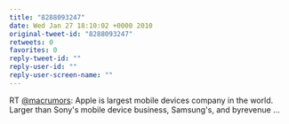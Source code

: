 ```yaml
---
title: "8288093247"
date: Wed Jan 27 18:10:02 +0000 2010
original-tweet-id: "8288093247"
retweets: 0
favorites: 0
reply-tweet-id: ""
reply-user-id: ""
reply-user-screen-name: ""
---
```

RT <a href="https://twitter.com/macrumors">@macrumors</a>: Apple is largest mobile devices company in the world. Larger than Sony's mobile device business, Samsung's, and byrevenue ...
